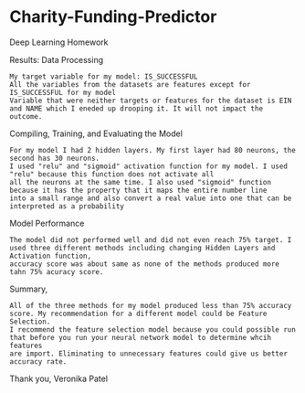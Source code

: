 # Charity-Funding-Predictor
Deep Learning Homework



Results:
Data Processing

	My target variable for my model: IS_SUCCESSFUL
	All the variables from the datasets are features except for IS_SUCCESSFUL for my model
	Variable that were neither targets or features for the dataset is EIN and NAME which I eneded up drooping it. It will not impact the outcome.

Compiling, Training, and Evaluating the Model
	
		
	For my model I had 2 hidden layers. My first layer had 80 neurons, the second has 30 neurons.
	I used "relu" and "sigmoid" activation function for my model. I used "relu" because this function does not activate all
	all the neurons at the same time. I also used "sigmoid" function because it has the property that it maps the entire number line
	into a small range and also convert a real value into one that can be interpreted as a probability

Model Performance

	The model did not performed well and did not even reach 75% target. I used three different methods including changing Hidden Layers and Activation function,
	accuracy score was about same as none of the methods produced more tahn 75% acuracy score.

Summary,

	All of the three methods for my model produced less than 75% accuracy score. My recommendation for a different model could be Feature Selection.
	I recommend the feature selection model because you could possible run that before you run your neural network model to determine whcih features
	are import. Eliminating to unnecessary features could give us better accuracy rate. 
Thank you,
Veronika Patel
